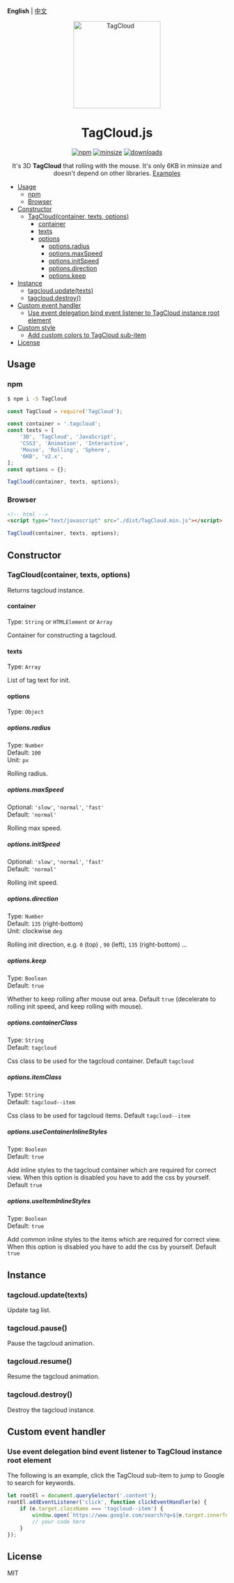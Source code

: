 **English** | [中文](./README.CN.md)

<p align="center">
  <img alt="TagCloud" src="https://raw.githubusercontent.com/mcc108/TagCloud/master/examples/tagcloud.gif" width="200">
</p>

<h1 align="center">TagCloud.js</h1>

<p align="center">
  <a href="https://www.npmjs.com/package/TagCloud"><img alt="npm" src="https://img.shields.io/npm/v/TagCloud.svg?style=flat-square"></a>
  <a href="https://github.com/mcc108/TagCloud/tree/master/dist"><img alt="minsize" src="https://img.shields.io/bundlephobia/min/TagCloud?label=TagCloud&style=flat-square"></a>
  <a href="https://www.npmjs.com/package/TagCloud"><img alt="downloads" src="https://img.shields.io/npm/dt/TagCloud?style=flat-square"></a>
</p>

<p align="center">
  It's 3D <strong>TagCloud</strong> that rolling with the mouse. It's only 6KB in minsize and doesn't depend on other libraries. <a href="http://tagcloud.congm.in/examples">Examples</a>
</p>

- [Usage](#usage)
  - [npm](#npm)
  - [Browser](#browser)
- [Constructor](#constructor)
  - [TagCloud(container, texts, options)](#tagcloudcontainer-texts-options)
    - [container](#container)
    - [texts](#texts)
    - [options](#options)
      - [options.radius](#optionsradius)
      - [options.maxSpeed](#optionsmaxspeed)
      - [options.initSpeed](#optionsinitspeed)
      - [options.direction](#optionsdirection)
      - [options.keep](#optionskeep)
- [Instance](#instance)
  - [tagcloud.update(texts)](#tagcloudupdatetexts)
  - [tagcloud.destroy()](#tagclouddestroy)
- [Custom event handler](#custom-event-handler)
  - [Use event delegation bind event listener to TagCloud instance root element](#use-event-delegation-bind-event-listener-to-tagcloud-instance-root-element)
- [Custom style](#custom-style)
  - [Add custom colors to TagCloud sub-item](#add-custom-colors-to-tagcloud-sub-item)
- [License](#license)
## Usage

### npm

```bash
$ npm i -S TagCloud
```

```js
const TagCloud = require('TagCloud');

const container = '.tagcloud';
const texts = [
    '3D', 'TagCloud', 'JavaScript',
    'CSS3', 'Animation', 'Interactive',
    'Mouse', 'Rolling', 'Sphere',
    '6KB', 'v2.x',
];
const options = {};

TagCloud(container, texts, options);
```


### Browser

```html
<!-- html -->
<script type="text/javascript" src="./dist/TagCloud.min.js"></script>
```

```js
TagCloud(container, texts, options);
```

## Constructor

### TagCloud(container, texts, options)

Returns tagcloud instance.

#### container

Type: `String` or `HTMLElement` or `Array`

Container for constructing a tagcloud.

#### texts

Type: `Array`

List of tag text for init.

#### options

Type: `Object`

##### options.radius

Type: `Number`\
Default: `100`\
Unit: `px`

Rolling radius.

##### options.maxSpeed

Optional: `'slow'`, `'normal'`, `'fast'`\
Default: `'normal'`

Rolling max speed.

##### options.initSpeed

Optional: `'slow'`, `'normal'`, `'fast'`\
Default: `'normal'`

Rolling init speed.

##### options.direction

Type: `Number`\
Default: `135` (right-bottom)\
Unit: clockwise `deg`

Rolling init direction, e.g. `0` (top) , `90` (left), `135` (right-bottom) ...

##### options.keep

Type: `Boolean`\
Default: `true`

Whether to keep rolling after mouse out area. Default `true` (decelerate to rolling init speed, and keep rolling with mouse).

##### options.containerClass

Type: `String`\
Default: `tagcloud`

Css class to be used for the tagcloud container. Default `tagcloud`

##### options.itemClass

Type: `String`\
Default: `tagcloud--item`

Css class to be used for tagcloud items. Default `tagcloud--item`

##### options.useContainerInlineStyles

Type: `Boolean`\
Default: `true`

Add inline styles to the tagcloud container which are required for correct view. When this option is disabled you have to add the css by yourself. Default `true`

##### options.useItemInlineStyles

Type: `Boolean`\
Default: `true`

Add common inline styles to the items which are required for correct view. When this option is disabled you have to add the css by yourself. Default `true`

## Instance

### tagcloud.update(texts)

Update tag list.

### tagcloud.pause()

Pause the tagcloud animation.

### tagcloud.resume()

Resume the tagcloud animation.

### tagcloud.destroy()

Destroy the tagcloud instance.

## Custom event handler

### Use event delegation bind event listener to TagCloud instance root element

The following is an example, click the TagCloud sub-item to jump to Google to search for keywords.

```javascript
let rootEl = document.querySelector('.content');
rootEl.addEventListener('click', function clickEventHandler(e) {
    if (e.target.className === 'tagcloud--item') {
        window.open(`https://www.google.com/search?q=${e.target.innerText}`, '_blank');
        // your code here
    }
});
```

## License

MIT
